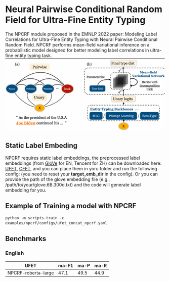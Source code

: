 # Neural Pairwise Conditional Random Field for Ultra-Fine Entity Typing

The NPCRF module proposed in the EMNLP 2022 paper: Modeling Label Correlations for Ultra-Fine Entity Typing with
Neural Pairwise Conditional Random Field. NPCRF performs mean-field variational inference on a probabilistic model 
designed for better modeling label correlations in ultra-fine entity typing task.
![](resource/img.png)

## Static Label Embeding
NPCRF requires static label embeddings, the preprocessed label embeddings (from [GloVe](https://nlp.stanford.edu/projects/glove/) for EN, Tencent for ZH)
can be downloaded here: [UFET](https://drive.google.com/file/d/1cizhVviRtBohmBkwlC6V2fhmJGeA0rAJ/view?usp=share_link), [CFET](https://drive.google.com/file/d/1cizhVviRtBohmBkwlC6V2fhmJGeA0rAJ/view?usp=share_link),
and you can place them in yoru folder and run the following config: (you need to reset your **target_emb_dir** in the config).
Or you can provide the path of the glove embedding file (e.g., /path/to/your/glove.6B.300d.txt) and the code will generate label embedding for you.

## Example of Training a model with NPCRF
```
python -m scripts.train -c examples/npcrf/configs/ufet_concat_npcrf.yaml
```

## Benchmarks
### English
| UFET                | ma-F1 | ma-P | ma-R |
|---------------------|-------|------|------|
| NPCRF-roberta-large | 47.1  | 49.5 | 44.9 |
